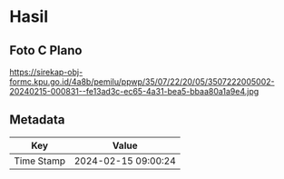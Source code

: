 # Hasil

## Foto C Plano

https://sirekap-obj-formc.kpu.go.id/4a8b/pemilu/ppwp/35/07/22/20/05/3507222005002-20240215-000831--fe13ad3c-ec65-4a31-bea5-bbaa80a1a9e4.jpg


## Metadata

| Key        | Value               |
| ---------- | ------------------- |
| Time Stamp | 2024-02-15 09:00:24 |



